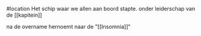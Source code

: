 #location
Het schip waar we allen aan boord stapte.
onder leiderschap van de [[kapitein]]


na de overname hernoemt naar de "[[Insomnia]]"

